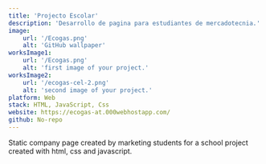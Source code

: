 ```yaml
---
title: 'Projecto Escolar'
description: 'Desarrollo de pagina para estudiantes de mercadotecnia.'
image:
    url: '/Ecogas.png'
    alt: 'GitHub wallpaper'
worksImage1:
    url: '/Ecogas.png'
    alt: 'first image of your project.'
worksImage2:
    url: '/ecogas-cel-2.png'
    alt: 'second image of your project.'
platform: Web
stack: HTML, JavaScript, Css
website: https://ecogas-at.000webhostapp.com/
github: No-repo
---
```


Static company page created by marketing students for a school project created with html, css and javascript.

